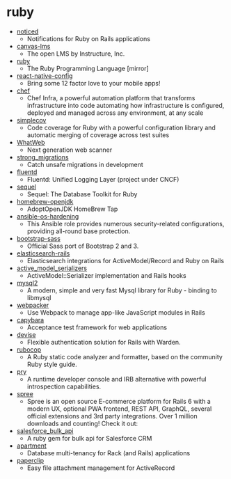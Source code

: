 # ruby
- [noticed](https://github.com/excid3/noticed)
  - Notifications for Ruby on Rails applications
- [canvas-lms](https://github.com/instructure/canvas-lms)
  - The open LMS by Instructure, Inc.
- [ruby](https://github.com/ruby/ruby)
  - The Ruby Programming Language [mirror]
- [react-native-config](https://github.com/luggit/react-native-config)
  - Bring some 12 factor love to your mobile apps!
- [chef](https://github.com/chef/chef)
  - Chef Infra, a powerful automation platform that transforms infrastructure into code automating how infrastructure is configured, deployed and managed across any environment, at any scale
- [simplecov](https://github.com/simplecov-ruby/simplecov)
  - Code coverage for Ruby with a powerful configuration library and automatic merging of coverage across test suites
- [WhatWeb](https://github.com/urbanadventurer/WhatWeb)
  - Next generation web scanner
- [strong_migrations](https://github.com/ankane/strong_migrations)
  - Catch unsafe migrations in development
- [fluentd](https://github.com/fluent/fluentd)
  - Fluentd: Unified Logging Layer (project under CNCF)
- [sequel](https://github.com/jeremyevans/sequel)
  - Sequel: The Database Toolkit for Ruby
- [homebrew-openjdk](https://github.com/AdoptOpenJDK/homebrew-openjdk)
  - AdoptOpenJDK HomeBrew Tap
- [ansible-os-hardening](https://github.com/dev-sec/ansible-os-hardening)
  - This Ansible role provides numerous security-related configurations, providing all-round base protection.
- [bootstrap-sass](https://github.com/twbs/bootstrap-sass)
  - Official Sass port of Bootstrap 2 and 3.
- [elasticsearch-rails](https://github.com/elastic/elasticsearch-rails)
  - Elasticsearch integrations for ActiveModel/Record and Ruby on Rails
- [active_model_serializers](https://github.com/rails-api/active_model_serializers)
  - ActiveModel::Serializer implementation and Rails hooks
- [mysql2](https://github.com/brianmario/mysql2)
  - A modern, simple and very fast Mysql library for Ruby - binding to libmysql
- [webpacker](https://github.com/rails/webpacker)
  - Use Webpack to manage app-like JavaScript modules in Rails
- [capybara](https://github.com/teamcapybara/capybara)
  - Acceptance test framework for web applications
- [devise](https://github.com/heartcombo/devise)
  - Flexible authentication solution for Rails with Warden.
- [rubocop](https://github.com/rubocop-hq/rubocop)
  - A Ruby static code analyzer and formatter, based on the community Ruby style guide.
- [pry](https://github.com/pry/pry)
  - A runtime developer console and IRB alternative with powerful introspection capabilities.
- [spree](https://github.com/spree/spree)
  - Spree is an open source E-commerce platform for Rails 6 with a modern UX, optional PWA frontend, REST API, GraphQL, several official extensions and 3rd party integrations. Over 1 million downloads and counting! Check it out:
- [salesforce_bulk_api](https://github.com/yatish27/salesforce_bulk_api)
  - A ruby gem for bulk api for Salesforce CRM
- [apartment](https://github.com/influitive/apartment)
  - Database multi-tenancy for Rack (and Rails) applications
- [paperclip](https://github.com/thoughtbot/paperclip)
  - Easy file attachment management for ActiveRecord
